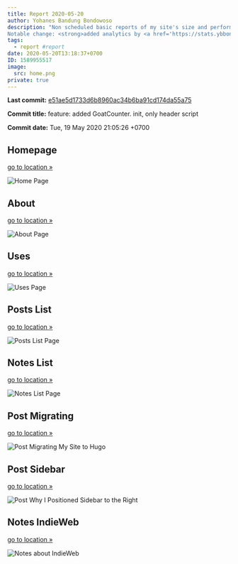 ```yaml
---
title: Report 2020-05-20
author: Yohanes Bandung Bondowoso
description: "Non scheduled basic reports of my site's size and performance.
Notable change: <strong>added analytics by <a href='https://stats.ybbond.dev'>GoatCounter</a></strong>"
tags:
  - report #report
date: 2020-05-20T13:18:37+0700
ID: 1589955517
image:
  src: home.png
private: true
---
```


**Last commit:**
[e51ae5d1733d6b8960ac34b6ba91cd174da55a75](https://git.ybbond.dev/ybbond/index.html#e51ae5d1733d6b8960ac34b6ba91cd174da55a75)

**Commit title:**
feature: added GoatCounter. init, only header script

**Commit date:**
Tue, 19 May 2020 21:05:26 +0700


## Homepage

[go to location »](/)

![Home Page](home.png)

## About

[go to location »](/about/)

![About Page](about.png)

## Uses

[go to location »](/uses/)

![Uses Page](uses.png)

## Posts List

[go to location »](/posts/)

![Posts List Page](posts.png)

## Notes List

[go to location »](/notes/)

![Notes List Page](notes.png)

## Post Migrating

[go to location »](/posts/2020-04-migrating-my-blog-to-hugo/)

![Post Migrating My Site to Hugo](post-migrating.png)

## Post Sidebar

[go to location »](/posts/2020-04-why-i-positioned-sidebar-to-the-right/)

![Post Why I Positioned Sidebar to the Right](post-sidebar.png)

## Notes IndieWeb

[go to location »](/notes/04-may-2020-2/)

![Notes about IndieWeb](notes-indieweb.png)
